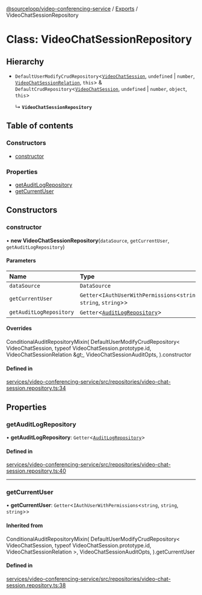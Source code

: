 [@sourceloop/video-conferencing-service](../README.md) / [Exports](../modules.md) / VideoChatSessionRepository

# Class: VideoChatSessionRepository

## Hierarchy

- `DefaultUserModifyCrudRepository`<[`VideoChatSession`](VideoChatSession.md), `undefined` \| `number`, [`VideoChatSessionRelation`](../interfaces/VideoChatSessionRelation.md), `this`\> & `DefaultCrudRepository`<[`VideoChatSession`](VideoChatSession.md), `undefined` \| `number`, `object`, `this`\>

  ↳ **`VideoChatSessionRepository`**

## Table of contents

### Constructors

- [constructor](VideoChatSessionRepository.md#constructor)

### Properties

- [getAuditLogRepository](VideoChatSessionRepository.md#getauditlogrepository)
- [getCurrentUser](VideoChatSessionRepository.md#getcurrentuser)

## Constructors

### constructor

• **new VideoChatSessionRepository**(`dataSource`, `getCurrentUser`, `getAuditLogRepository`)

#### Parameters

| Name | Type |
| :------ | :------ |
| `dataSource` | `DataSource` |
| `getCurrentUser` | `Getter`<`IAuthUserWithPermissions`<`string`, `string`, `string`\>\> |
| `getAuditLogRepository` | `Getter`<[`AuditLogRepository`](AuditLogRepository.md)\> |

#### Overrides

ConditionalAuditRepositoryMixin(
  DefaultUserModifyCrudRepository&lt;
    VideoChatSession,
    typeof VideoChatSession.prototype.id,
    VideoChatSessionRelation
  \&gt;,
  VideoChatSessionAuditOpts,
).constructor

#### Defined in

[services/video-conferencing-service/src/repositories/video-chat-session.repository.ts:34](https://github.com/sourcefuse/loopback4-microservice-catalog/blob/089fc2dc0/services/video-conferencing-service/src/repositories/video-chat-session.repository.ts#L34)

## Properties

### getAuditLogRepository

• **getAuditLogRepository**: `Getter`<[`AuditLogRepository`](AuditLogRepository.md)\>

#### Defined in

[services/video-conferencing-service/src/repositories/video-chat-session.repository.ts:40](https://github.com/sourcefuse/loopback4-microservice-catalog/blob/089fc2dc0/services/video-conferencing-service/src/repositories/video-chat-session.repository.ts#L40)

___

### getCurrentUser

• **getCurrentUser**: `Getter`<`IAuthUserWithPermissions`<`string`, `string`, `string`\>\>

#### Inherited from

ConditionalAuditRepositoryMixin(
  DefaultUserModifyCrudRepository<
    VideoChatSession,
    typeof VideoChatSession.prototype.id,
    VideoChatSessionRelation
  \>,
  VideoChatSessionAuditOpts,
).getCurrentUser

#### Defined in

[services/video-conferencing-service/src/repositories/video-chat-session.repository.ts:38](https://github.com/sourcefuse/loopback4-microservice-catalog/blob/089fc2dc0/services/video-conferencing-service/src/repositories/video-chat-session.repository.ts#L38)

